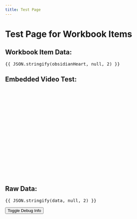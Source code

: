 ```yaml
---
title: Test Page
---
```


<script setup>
import { useData } from 'vitepress'
import { ref, computed } from 'vue'

const { frontmatter, page, theme } = useData()
const data = computed(() => {
  return {
    frontmatter: frontmatter.value,
    page: page.value,
    theme: {
      workbookItems: theme.value.workbookItems
    }
  }
})

// Find the Obsidian Heart item from workbook items
const obsidianHeart = computed(() => {
  return theme.value.workbookItems?.find(item => item.slug === 'obsidian-heart') || null
})

const showInfo = ref(true)
</script>

# Test Page for Workbook Items

<div v-if="showInfo">
  <h2>Workbook Item Data:</h2>
  <pre>{{ JSON.stringify(obsidianHeart, null, 2) }}</pre>

  <h2>Embedded Video Test:</h2>
  <div v-if="obsidianHeart?.media?.type === 'video' && obsidianHeart?.media?.provider === 'vimeo'">
    <div style="padding-top: 56.25%; position: relative;">
      <iframe
        style="position: absolute; top: 0; left: 0; width: 100%; height: 100%;"
        :src="`https://player.vimeo.com/video/${obsidianHeart.media.url.match(/[0-9]+/)[0]}?title=0&byline=0&portrait=0`"
        frameborder="0"
        allow="autoplay; fullscreen; picture-in-picture"
        allowfullscreen
      ></iframe>
    </div>
  </div>

  <h2>Raw Data:</h2>
  <pre>{{ JSON.stringify(data, null, 2) }}</pre>
</div>

<div>
  <button @click="showInfo = !showInfo">Toggle Debug Info</button>
</div>
